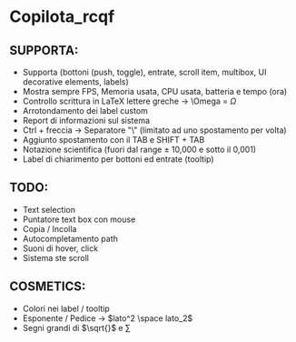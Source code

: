 # Copilota_rcqf

SUPPORTA:
---
- Supporta (bottoni (push, toggle), entrate, scroll item, multibox, UI decorative elements, labels)
- Mostra sempre FPS, Memoria usata, CPU usata, batteria e tempo (ora)
- Controllo scrittura in LaTeX lettere greche -> \Omega = $\Omega$
- Arrotondamento dei label custom
- Report di informazioni sul sistema
- Ctrl + freccia -> Separatore "\\" (limitato ad uno spostamento per volta)
- Aggiunto spostamento con il TAB e SHIFT + TAB
- Notazione scientifica (fuori dal range $\pm$ 10,000 e sotto il 0,001)
- Label di chiarimento per bottoni ed entrate (tooltip)

TODO:
---
- Text selection
- Puntatore text box con mouse
- Copia / Incolla
- Autocompletamento path
- Suoni di hover, click
- Sistema ste scroll

COSMETICS:
---
- Colori nei label / tooltip
- Esponente / Pedice -> $lato^2 \space lato_2$
- Segni grandi di $\sqrt{}$ e $\sum{}$ 